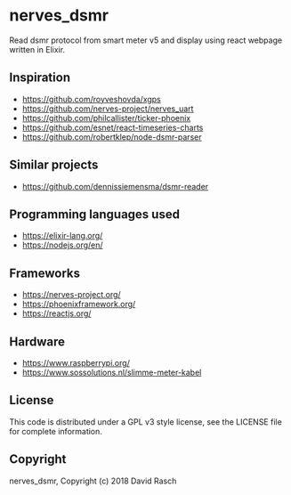 # nerves_dsmr
Read dsmr protocol from smart meter v5 and display using react webpage written in Elixir.

## Inspiration
* https://github.com/royveshovda/xgps
* https://github.com/nerves-project/nerves_uart
* https://github.com/philcallister/ticker-phoenix
* https://github.com/esnet/react-timeseries-charts
* https://github.com/robertklep/node-dsmr-parser

## Similar projects
* https://github.com/dennissiemensma/dsmr-reader

## Programming languages used
* https://elixir-lang.org/
* https://nodejs.org/en/

## Frameworks
* https://nerves-project.org/
* https://phoenixframework.org/
* https://reactjs.org/

## Hardware
* https://www.raspberrypi.org/
* https://www.sossolutions.nl/slimme-meter-kabel

## License
This code is distributed under a GPL v3 style license, see the LICENSE file for complete information.

## Copyright
nerves_dsmr, Copyright (c) 2018 David Rasch
